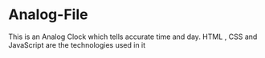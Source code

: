# Analog-File
This is an Analog Clock which tells accurate time and day. HTML , CSS and JavaScript are the technologies used in it 
